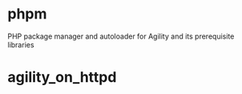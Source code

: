 # phpm
PHP package manager and autoloader for Agility and its prerequisite libraries
# agility_on_httpd
